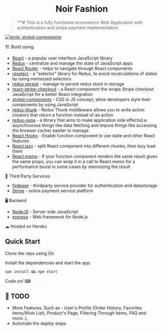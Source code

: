 <h1 align=center>Noir Fashion</h1>

> \*\*⚒ This is a fully functional ecommerce Web Application with authentication and stripe payment implementation.

[![style: styled-components](https://img.shields.io/badge/style-%F0%9F%92%85%20styled--components-orange.svg?colorB=daa357&colorA=db748e)](https://github.com/styled-components/styled-components)

🏗 Build using:

-   [React](https://reactjs.org/) - a popular user interface JavaScript library
-   [Redux](https://redux.js.org/) - centralize and manage the state of JavaScript apps
-   [React Router](https://reacttraining.com/react-router/) - helps to navigate through React components
-   [reselect](https://github.com/reduxjs/reselect#motivation-for-memoized-selectors) - a "selector" library for Redux, to avoid recalculations of states by using memoized selectors
-   [redux persist](https://github.com/rt2zz/redux-persist) - manage to persist redux store in storage
-   [react-stripe-checkout](https://www.npmjs.com/package/react-stripe-checkout) - a React component the wraps Stripe checkout JavaScript for a better React integration
-   [styled-components](https://www.styled-components.com/) - CSS in JS concept, allow developers style their components by using JavaScript
-   [redux-thunk](https://www.npmjs.com/package/redux-thunk) - Redux Thunk middleware allows you to write action creators that return a function instead of an action
-   [redux-saga](https://redux-saga.js.org/) - a library that aims to make application side effects(i.e. asynchronous things like data fetching and impure things like accessing the browser cache) easiter to manage
-   [React Hooks](https://reactjs.org/docs/hooks-intro.html) - Enable function component to use state and other React features
-   [React.lazy](https://reactjs.org/docs/code-splitting.html) - split React component into different chunks, then lazy load them
-   [React.memo](https://reactjs.org/docs/react-api.html#reactmemo) - If your function component renders the same result given the same props, you can wrap it in a call to React.memo for a performance boost in some cases by memoizing the result

💈 Third Party Services

-   [firebase](https://firebase.google.com/) - thirdparty service provider for authentication and datastorage
-   [Stripe](https://stripe.com/) - online payment service platform

🖥 Backend

-   [NodeJS](https://nodejs.org/en/) - Server side JavaScript
-   [express](https://expressjs.com/) - Web framework for Node.js

☁ Hosted on Heroku

## Quick Start

Clone the repo using Git

Install the dependencies and start the app:

```bash
npm install && npm start
```

Code on! ⌨

## 📜 TODO

-   More Features, Such as - User's Profile (Order History, Favorites items/Wish List), Product's Page, Filtering Through Items, FAQ and more..),
-   Automate the deploy steps
